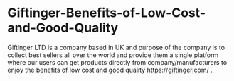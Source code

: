 # Giftinger-Benefits-of-Low-Cost-and-Good-Quality
Giftinger LTD is a company based in UK and purpose of the company is to collect best sellers all over the world and provide them a single platform where our users can get products directly from company/manufacturers to enjoy the benefits of low cost and good quality https://giftinger.com/ .
